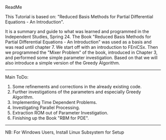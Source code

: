 ReadMe

This Tutorial is based on: "Reduced Basis Methods for Partial Differential Equations - An Introduction".

It is a summary and guide to what was learned and programmed in the Independent Studies, Spring 24.
The Book "Reduced Basis Methods for Partial Differential Equations - An Introduction" was used as a basis and was read until chapter 7. We start off with an introduction to FEniCSx. Then we programmed the "Mixer Problem" of the book, introduced in Chapter 3, and performed some simple parameter investigation. Based on that we will also introduce a simple version of the Greedy Algorithm. 

---

Main ToDo: 
1. Some refinements and corrections in the already existing code.
2. Further investigations of the parameters and especially Greedy Algorithm.
3. Implementing Time Dependent Problems.
4. Investigating Parallel Processing.
5. Extraction ROM out of Parameter Investigation. 
6. Finishing up the Book "RBM for PDE".

---

NB: For Windows Users, Install Linux Subsystem for Setup
